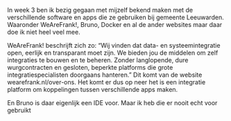 In week 3 ben ik bezig gegaan met mijzelf bekend maken met de verschillende software en apps die ze gebruiken bij gemeente Leeuwarden. Waaronder WeAreFrank!, Bruno, Docker en al de ander websites maar daar doe ik niet heel veel mee.

WeAreFrank! beschrijft zich zo: “Wij vinden dat data- en systeemintegratie open, eerlijk en transparant moet zijn. We bieden jou de middelen om zelf integraties te bouwen en te beheren. Zonder langlopende, dure wurgcontracten en gesloten, beperkte platforms die grote integratiespecialisten doorgaans hanteren.” Dit komt van de website wearefrank.nl/over-ons. Het komt er dus op neer het is een integratie platform om koppelingen tussen verschillende apps maken.

En Bruno is daar eigenlijk een IDE voor. Maar ik heb die er nooit echt voor gebruikt